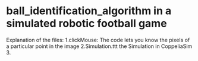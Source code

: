 # ball_identification_algorithm in a simulated robotic football game
Explanation of the files:
1.clickMouse: The code lets you know the pixels of a particular point in the image
2.Simulation.ttt the Simulation in CoppeliaSim
3.
 
